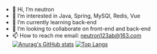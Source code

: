 - 👋 Hi, I’m neutron
- 👀 I’m interested in Java, Spring, MySQl, Redis, Vue
- 🌱 I’m currently learning back-end
- 💞️ I’m looking to collaborate on front-end and back-end
- 📫 How to reach me email: neutron123ab@163.com
[![Anurag's GitHub stats](https://github-readme-stats.vercel.app/api?username=neutron123ab)](https://github.com/anuraghazra/github-readme-stats)
[![Top Langs](https://github-readme-stats.vercel.app/api/top-langs/?username=neutron123ab&layout=compact)](https://github.com/anuraghazra/github-readme-stats)
<!---
neutron123ab/neutron123ab is a ✨ special ✨ repository because its `README.md` (this file) appears on your GitHub profile.
You can click the Preview link to take a look at your changes.
--->
